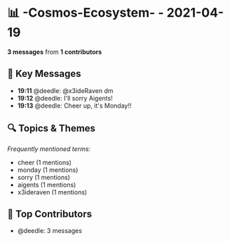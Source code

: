 # 📊 -Cosmos-Ecosystem- - 2021-04-19
**3 messages** from **1 contributors**

## 💬 Key Messages
- **19:11** @deedle: @x3ideRaven dm
- **19:12** @deedle: I'll sorry Aigents!
- **19:13** @deedle: Cheer up, it's Monday!!

## 🔍 Topics & Themes
*Frequently mentioned terms:*
- cheer (1 mentions)
- monday (1 mentions)
- sorry (1 mentions)
- aigents (1 mentions)
- x3ideraven (1 mentions)

## 👥 Top Contributors
- @deedle: 3 messages